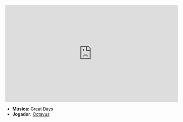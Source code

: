 <iframe width="560" height="315" src="https://www.youtube.com/embed/mU3vgXUKeFM?si=7hT-bZ5P98vPC2u_" title="YouTube video player" frameborder="0" allow="accelerometer; autoplay; clipboard-write; encrypted-media; gyroscope; picture-in-picture; web-share" referrerpolicy="strict-origin-when-cross-origin" allowfullscreen></iframe>

- **Música:** [Great Days](../Músicas/Great%20Days.md)
- **Jogador:** [Octavus](content/Jogadores/Octavus.md)